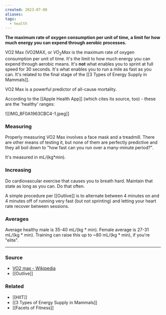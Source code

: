```yaml
---
created: 2023-07-08
aliases: 
tags:
  - health
---
```

**The maximum rate of oxygen consumption per unit of time, a limit for how much energy you can expend through aerobic processes.**

VO2 Max (VO2MAX, or $VO_2 Max$ is the maximum rate of oxygen consumption per unit of time. It's the limit to how much energy you can expend through aerobic means. It's **not** what enables you to sprint at full speed for 30 seconds. It's what enables you to run a mile as fast as you can. It's related to the final stage of the [[3 Types of Energy Supply in Mammals]].

VO2 Max is a powerful predictor of all-cause mortality.

According to the [[Apple Health App]] (which cites its source, too) - these are the 'healthy' ranges:

![[IMG_8F0A1963CBC4-1.jpeg]]

### Measuring

Properly measuring VO2 Max involves a face mask and a treadmill. There are other means of testing it, but none of them are perfectly predictive and they all boil down to "how fast can you run over a many-minute period?".

It's measured in mL/(kg*min).

### Increasing

Do cardiovascular exercise that causes you to breath hard. Maintain that state as long as you can. Do that often.

A simple procedure per [[Outlive]] is to alternate between 4 minutes on and 4 minutes off of running very fast (but not sprinting) and letting your heart rate recover between sessions.
### Averages

Average healthy male is 35-40 mL/(kg * min). Female average is 27-31 mL/(kg * min). Training can raise this up to ~80 mL/(kg * min), if you're "elite".

****
### Source

- [VO2 max - Wikipedia](https://en.wikipedia.org/wiki/VO2_max)
- [[Outlive]]

### Related
- [[HIIT]] 
- [[3 Types of Energy Supply in Mammals]] 
- [[Facets of Fitness]]